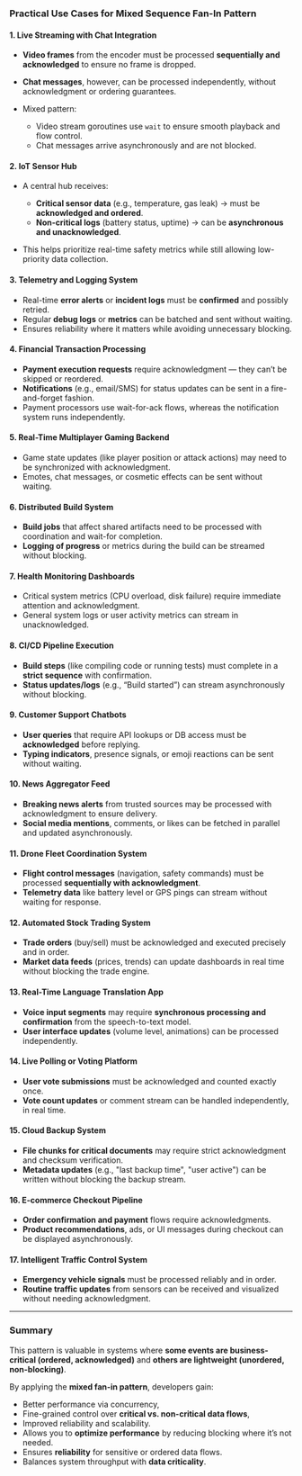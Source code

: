 ### Practical Use Cases for Mixed Sequence Fan-In Pattern

#### 1. **Live Streaming with Chat Integration**

* **Video frames** from the encoder must be processed **sequentially and acknowledged** to ensure no frame is dropped.
* **Chat messages**, however, can be processed independently, without acknowledgment or ordering guarantees.
* Mixed pattern:

  * Video stream goroutines use `wait` to ensure smooth playback and flow control.
  * Chat messages arrive asynchronously and are not blocked.

#### 2. **IoT Sensor Hub**

* A central hub receives:

  * **Critical sensor data** (e.g., temperature, gas leak) → must be **acknowledged and ordered**.
  * **Non-critical logs** (battery status, uptime) → can be **asynchronous and unacknowledged**.
* This helps prioritize real-time safety metrics while still allowing low-priority data collection.

#### 3. **Telemetry and Logging System**

* Real-time **error alerts** or **incident logs** must be **confirmed** and possibly retried.
* Regular **debug logs** or **metrics** can be batched and sent without waiting.
* Ensures reliability where it matters while avoiding unnecessary blocking.

#### 4. **Financial Transaction Processing**

* **Payment execution requests** require acknowledgment — they can’t be skipped or reordered.
* **Notifications** (e.g., email/SMS) for status updates can be sent in a fire-and-forget fashion.
* Payment processors use wait-for-ack flows, whereas the notification system runs independently.

#### 5. **Real-Time Multiplayer Gaming Backend**

* Game state updates (like player position or attack actions) may need to be synchronized with acknowledgment.
* Emotes, chat messages, or cosmetic effects can be sent without waiting.

#### 6. **Distributed Build System**

* **Build jobs** that affect shared artifacts need to be processed with coordination and wait-for completion.
* **Logging of progress** or metrics during the build can be streamed without blocking.

#### 7. **Health Monitoring Dashboards**

* Critical system metrics (CPU overload, disk failure) require immediate attention and acknowledgment.
* General system logs or user activity metrics can stream in unacknowledged.


#### 8. **CI/CD Pipeline Execution**

* **Build steps** (like compiling code or running tests) must complete in a **strict sequence** with confirmation.
* **Status updates/logs** (e.g., “Build started”) can stream asynchronously without blocking.

#### 9. **Customer Support Chatbots**

* **User queries** that require API lookups or DB access must be **acknowledged** before replying.
* **Typing indicators**, presence signals, or emoji reactions can be sent without waiting.

#### 10. **News Aggregator Feed**

* **Breaking news alerts** from trusted sources may be processed with acknowledgment to ensure delivery.
* **Social media mentions**, comments, or likes can be fetched in parallel and updated asynchronously.

#### 11. **Drone Fleet Coordination System**

* **Flight control messages** (navigation, safety commands) must be processed **sequentially with acknowledgment**.
* **Telemetry data** like battery level or GPS pings can stream without waiting for response.

#### 12. **Automated Stock Trading System**

* **Trade orders** (buy/sell) must be acknowledged and executed precisely and in order.
* **Market data feeds** (prices, trends) can update dashboards in real time without blocking the trade engine.

#### 13. **Real-Time Language Translation App**

* **Voice input segments** may require **synchronous processing and confirmation** from the speech-to-text model.
* **User interface updates** (volume level, animations) can be processed independently.

#### 14. **Live Polling or Voting Platform**

* **User vote submissions** must be acknowledged and counted exactly once.
* **Vote count updates** or comment stream can be handled independently, in real time.

#### 15. **Cloud Backup System**

* **File chunks for critical documents** may require strict acknowledgment and checksum verification.
* **Metadata updates** (e.g., "last backup time", "user active") can be written without blocking the backup stream.

#### 16. **E-commerce Checkout Pipeline**

* **Order confirmation and payment** flows require acknowledgments.
* **Product recommendations**, ads, or UI messages during checkout can be displayed asynchronously.

#### 17. **Intelligent Traffic Control System**

* **Emergency vehicle signals** must be processed reliably and in order.
* **Routine traffic updates** from sensors can be received and visualized without needing acknowledgment.

---

### Summary

This pattern is valuable in systems where **some events are business-critical (ordered, acknowledged)** and **others are lightweight (unordered, non-blocking)**.

By applying the **mixed fan-in pattern**, developers gain:

* Better performance via concurrency,
* Fine-grained control over **critical vs. non-critical data flows**,
* Improved reliability and scalability.
* Allows you to **optimize performance** by reducing blocking where it’s not needed.
* Ensures **reliability** for sensitive or ordered data flows.
* Balances system throughput with **data criticality**.